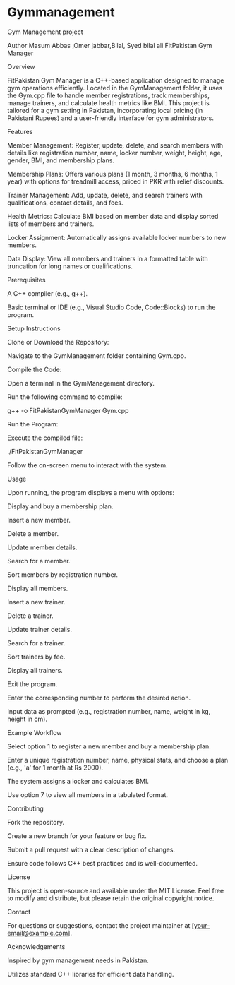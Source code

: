 # Gymmanagement
Gym Management project 
<br>

Author Masum Abbas ,Omer jabbar,Bilal, Syed bilal ali
FitPakistan Gym Manager

Overview

FitPakistan Gym Manager is a C++-based application designed to manage gym operations efficiently. Located in the GymManagement folder, it uses the Gym.cpp file to handle member registrations, track memberships, manage trainers, and calculate health metrics like BMI. This project is tailored for a gym setting in Pakistan, incorporating local pricing (in Pakistani Rupees) and a user-friendly interface for gym administrators.

Features





Member Management: Register, update, delete, and search members with details like registration number, name, locker number, weight, height, age, gender, BMI, and membership plans.



Membership Plans: Offers various plans (1 month, 3 months, 6 months, 1 year) with options for treadmill access, priced in PKR with relief discounts.



Trainer Management: Add, update, delete, and search trainers with qualifications, contact details, and fees.



Health Metrics: Calculate BMI based on member data and display sorted lists of members and trainers.



Locker Assignment: Automatically assigns available locker numbers to new members.



Data Display: View all members and trainers in a formatted table with truncation for long names or qualifications.

Prerequisites





A C++ compiler (e.g., g++).



Basic terminal or IDE (e.g., Visual Studio Code, Code::Blocks) to run the program.

Setup Instructions





Clone or Download the Repository:





Navigate to the GymManagement folder containing Gym.cpp.



Compile the Code:





Open a terminal in the GymManagement directory.



Run the following command to compile:

g++ -o FitPakistanGymManager Gym.cpp



Run the Program:





Execute the compiled file:

./FitPakistanGymManager



Follow the on-screen menu to interact with the system.

Usage





Upon running, the program displays a menu with options:





Display and buy a membership plan.



Insert a new member.



Delete a member.



Update member details.



Search for a member.



Sort members by registration number.



Display all members.



Insert a new trainer.



Delete a trainer.



Update trainer details.



Search for a trainer.



Sort trainers by fee.



Display all trainers.



Exit the program.



Enter the corresponding number to perform the desired action.



Input data as prompted (e.g., registration number, name, weight in kg, height in cm).

Example Workflow





Select option 1 to register a new member and buy a membership plan.



Enter a unique registration number, name, physical stats, and choose a plan (e.g., 'a' for 1 month at Rs 2000).



The system assigns a locker and calculates BMI.



Use option 7 to view all members in a tabulated format.

Contributing





Fork the repository.



Create a new branch for your feature or bug fix.



Submit a pull request with a clear description of changes.



Ensure code follows C++ best practices and is well-documented.

License

This project is open-source and available under the MIT License. Feel free to modify and distribute, but please retain the original copyright notice.

Contact

For questions or suggestions, contact the project maintainer at [your-email@example.com].

Acknowledgements





Inspired by gym management needs in Pakistan.



Utilizes standard C++ libraries for efficient data handling.

